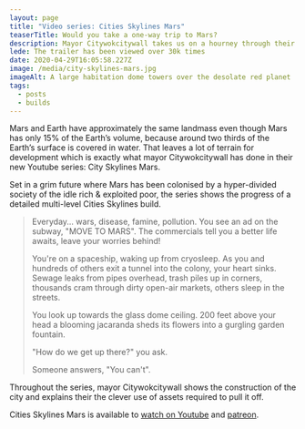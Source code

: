 ```yaml
---
layout: page
title: "Video series: Cities Skylines Mars"
teaserTitle: Would you take a one-way trip to Mars?
description: Mayor Citywokcitywall takes us on a hourney through their sci-fi Skylines build
lede: The trailer has been viewed over 30k times
date: 2020-04-29T16:05:58.227Z
image: /media/city-skylines-mars.jpg
imageAlt: A large habitation dome towers over the desolate red planet
tags:
  - posts
  - builds
---
```

Mars and Earth have approximately the same landmass even though Mars has only 15% of the Earth’s volume, because around two thirds of the Earth’s surface is covered in water. That leaves a lot of terrain for development which is exactly what mayor Citywokcitywall has done in their new Youtube series: City Skylines Mars.

Set in a grim future where Mars has been colonised by a hyper-divided society of the idle rich & exploited poor, the series shows the progress of a detailed multi-level Cities Skylines build.

> Everyday... wars, disease, famine, pollution. You see an ad on the subway, "MOVE TO MARS". The commercials tell you a better life awaits, leave your worries behind! 
>
> You're on a spaceship, waking up from cryosleep. As you and hundreds of others exit a tunnel into the colony, your heart sinks. Sewage leaks from pipes overhead, trash piles up in corners, thousands cram through dirty open-air markets, others sleep in the streets. 
>
> You look up towards the glass dome ceiling. 200 feet above your head a blooming jacaranda sheds its flowers into a gurgling garden fountain. 
>
> "How do we get up there?" you ask. 
>
> Someone answers, "You can't".

Throughout the series, mayor Citywokcitywall shows the construction of the city and explains their the clever use of assets required to pull it off. 

Cities Skylines Mars is available to [watch on Youtube](https://www.youtube.com/playlist?list=PLkBlOw_hzgdfL6Gqw0l9P1TYKn_WIgrd-) and [patreon](https://www.patreon.com/citywokcitywall).